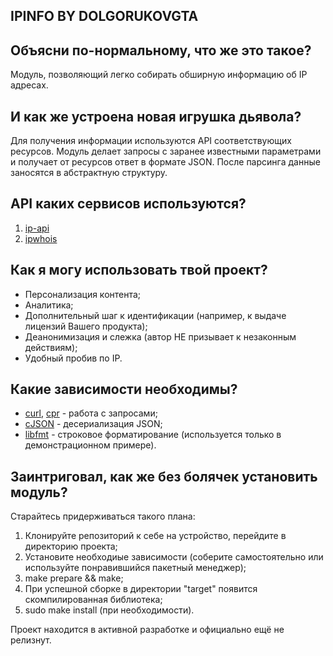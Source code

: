 ## IPINFO BY DOLGORUKOVGTA

## Объясни по-нормальному, что же это такое?
Модуль, позволяющий легко собирать обширную информацию об IP адресах.

## И как же устроена новая игрушка дьявола?
Для получения информации используются API соответствующих ресурсов.
Модуль делает запросы с заранее известными параметрами и получает от ресурсов ответ в формате JSON.
После парсинга данные заносятся в абстрактную структуру.

## API каких сервисов используются?
1. [ip-api](https://ip-api.com)
2. [ipwhois](https://ipwhois.io)

## Как я могу использовать твой проект?
+ Персонализация контента;
+ Аналитика;
+ Дополнительный шаг к идентификации (например, к выдаче лицензий Вашего продукта);
+ Деанонимизация и слежка (автор НЕ призывает к незаконным действиям);
+ Удобный пробив по IP.

## Какие зависимости необходимы?
+ [curl](https://github.com/curl/curl), [cpr](https://github.com/whoshuu/cpr) - работа с запросами;
+ [cJSON](https://github.com/DaveGamble/cJSON) - десериализация JSON;
+ [libfmt](https://github.com/fmtlib/fmt) - строковое форматирование (используется только в демонстрационном примере).

## Заинтриговал, как же без болячек установить модуль?
Cтарайтесь придерживаться такого плана:
1. Клонируйте репозиторий к себе на устройство, перейдите в директорию проекта;
2. Установите необходиые зависимости (соберите самостоятельно или используйте понравившийся пакетный менеджер);
3. make prepare && make;
3. При успешной сборке в директории "target" появится скомпилированная библиотека;
4. sudo make install (при необходимости).

Проект находится в активной разработке и официально ещё не релизнут.
